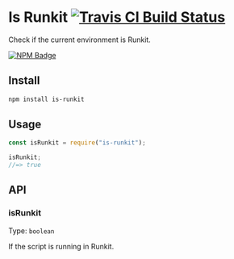 # Is Runkit [![Travis CI Build Status](https://img.shields.io/travis/com/Richienb/is-runkit/master.svg?style=for-the-badge)](https://travis-ci.com/Richienb/is-runkit)

Check if the current environment is Runkit.

[![NPM Badge](https://nodei.co/npm/is-runkit.png)](https://npmjs.com/package/is-runkit)

## Install

```sh
npm install is-runkit
```

## Usage

```js
const isRunkit = require("is-runkit");

isRunkit;
//=> true
```

## API

### isRunkit

Type: `boolean`

If the script is running in Runkit.
